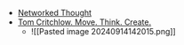 - [Networked Thought](https://jzhao.xyz/posts/networked-thought)
- [Tom Critchlow. Move. Think. Create.](https://tomcritchlow.com/wiki/)
	- ![[Pasted image 20240914142015.png]]